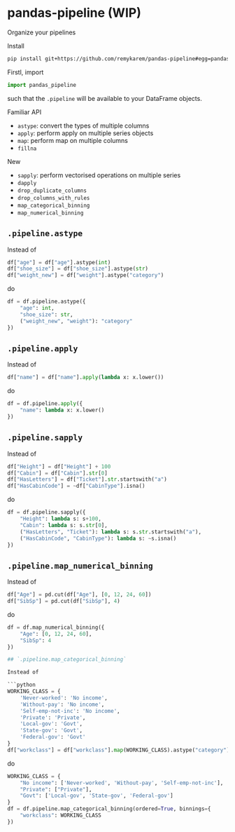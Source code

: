 # pandas-pipeline (WIP)

Organize your pipelines

Install

```bash
pip install git+https://github.com/remykarem/pandas-pipeline#egg=pandas-pipeline
```

Firstl, import

```python
import pandas_pipeline
```

such that the `.pipeline` will be available to your DataFrame objects.

Familiar API

* `astype`: convert the types of multiple columns
* `apply`: perform apply on multiple series objects
* `map`: perform map on multiple columns
* `fillna`

New

* `sapply`: perform vectorised operations on multiple series
* `dapply`
* `drop_duplicate_columns`
* `drop_columns_with_rules`
* `map_categorical_binning`
* `map_numerical_binning`

## `.pipeline.astype`

Instead of

```python
df["age"] = df["age"].astype(int)
df["shoe_size"] = df["shoe_size"].astype(str)
df["weight_new"] = df["weight"].astype("category")
```

do

```python
df = df.pipeline.astype({
    "age": int,
    "shoe_size": str,
    ("weight_new", "weight"): "category"
})
```

## `.pipeline.apply`

Instead of

```python
df["name"] = df["name"].apply(lambda x: x.lower())
```

do

```python
df = df.pipeline.apply({
    "name": lambda x: x.lower()
})
```

## `.pipeline.sapply`

Instead of

```python
df["Height"] = df["Height"] + 100
df["Cabin"] = df["Cabin"].str[0]
df["HasLetters"] = df["Ticket"].str.startswith("a")
df["HasCabinCode"] = ~df["CabinType"].isna()
```
do

```python
df = df.pipeline.sapply({
    "Height": lambda s: s+100,
    "Cabin": lambda s: s.str[0],
    ("HasLetters", "Ticket"): lambda s: s.str.startswith("a"),
    ("HasCabinCode", "CabinType"): lambda s: ~s.isna()
})
```

## `.pipeline.map_numerical_binning`

Instead of

```python
df["Age"] = pd.cut(df["Age"], [0, 12, 24, 60])
df["SibSp"] = pd.cut(df["SibSp"], 4)
```

do

```python
df = df.map_numerical_binning({
    "Age": [0, 12, 24, 60],
    "SibSp": 4
})

## `.pipeline.map_categorical_binning`

Instead of

```python
WORKING_CLASS = {
    'Never-worked': 'No income',
    'Without-pay': 'No income',
    'Self-emp-not-inc': 'No income',
    'Private': 'Private',
    'Local-gov': 'Govt',
    'State-gov': 'Govt',
    'Federal-gov': 'Govt'
}
df["workclass"] = df["workclass"].map(WORKING_CLASS).astype("category")
```

do

```python
WORKING_CLASS = {
    "No income": ['Never-worked', 'Without-pay', 'Self-emp-not-inc'],
    "Private": ["Private"],
    "Govt": ['Local-gov', 'State-gov', 'Federal-gov']
}
df = df.pipeline.map_categorical_binning(ordered=True, binnings={
    "workclass": WORKING_CLASS
})
```
